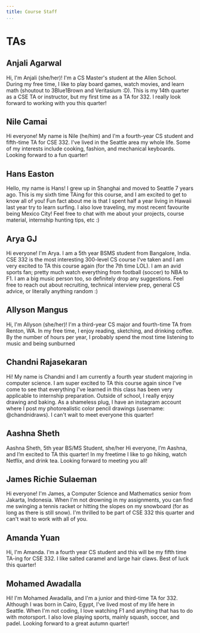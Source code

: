 ```yaml
---
title: Course Staff
...
```



# TAs

## Anjali Agarwal

Hi, I'm Anjali (she/her)! I'm a CS Master's student at the Allen School. During my free time, I like to play board games, watch movies, and learn math (shoutout to 3Blue1Brown and Veritasium :D). This is my 14th quarter as a CSE TA or instructor, but my first time as a TA for 332. I really look forward to working with you this quarter!

## Nile Camai

Hi everyone! My name is Nile (he/him) and I'm a fourth-year CS student and fifth-time TA for CSE 332. I've lived in the Seattle area my whole life. Some of my interests include cooking, fashion, and mechanical keyboards. Looking forward to a fun quarter!

## Hans Easton

Hello, my name is Hans! I grew up in Shanghai and moved to Seattle 7 years ago. This is my sixth time TAing for this course, and I am excited to get to know all of you! Fun fact about me is that I spent half a year living in Hawaii last year try to learn surfing. I also love traveling, my most recent favourite being Mexico City! Feel free to chat with me about your projects, course material, internship hunting tips, etc :)

## Arya GJ

Hi everyone! I'm Arya. I am a 5th year BSMS student from Bangalore, India. CSE 332 is the most interesting 300-level CS course I've taken and I am very excited to TA this course again (for the 7th time LOL). I am an avid sports fan; pretty much watch everything from football (soccer) to NBA to F1. I am a big music person too, so definitely drop any suggestions. Feel free to reach out about recruiting, technical interview prep, general CS advice, or literally anything random :)

## Allyson Mangus

Hi, I'm Allyson (she/her)! I'm a third-year CS major and fourth-time TA from Renton, WA. In my free time, I enjoy reading, sketching, and drinking coffee. By the number of hours per year, I probably spend the most time listening to music and being sunburned

## Chandni Rajasekaran

Hi! My name is Chandni and I am currently a fourth year student majoring in computer science. I am super excited to TA this course again since I've come to see that everything I've learned in this class has been very applicable to internship preparation. Outside of school, I really enjoy drawing and baking. As a shameless plug, I have an instagram account where I post my photorealistic color pencil drawings (username: @chandnidraws). I can't wait to meet everyone this quarter!

## Aashna Sheth

Aashna Sheth, 5th year BS/MS Student, she/her
Hi everyone, I’m Aashna, and I’m excited to TA this quarter! In my freetime I like to go hiking, watch Netflix, and drink tea. Looking forward to meeting you all!

## James Richie Sulaeman

Hi everyone! I'm James, a Computer Science and Mathematics senior from Jakarta, Indonesia. When I'm not drowning in my assignments, you can find me swinging a tennis racket or hitting the slopes on my snowboard (for as long as there is still snow). I'm thrilled to be part of CSE 332 this quarter and can't wait to work with all of you.

## Amanda Yuan

Hi, I'm Amanda. I'm a fourth year CS student and this will be my fifth time TA-ing for CSE 332. I like salted caramel and large hair claws. Best of luck this quarter!

## Mohamed Awadalla

Hi! I'm Mohamed Awadalla, and I'm a junior and third-time TA for 332. Although I was born in Cairo, Egypt, I've lived most of my life here in Seattle. When I'm not coding, I love watching F1 and anything that has to do with motorsport. I also love playing sports, mainly squash, soccer, and padel. Looking forward to a great autumn quarter!
